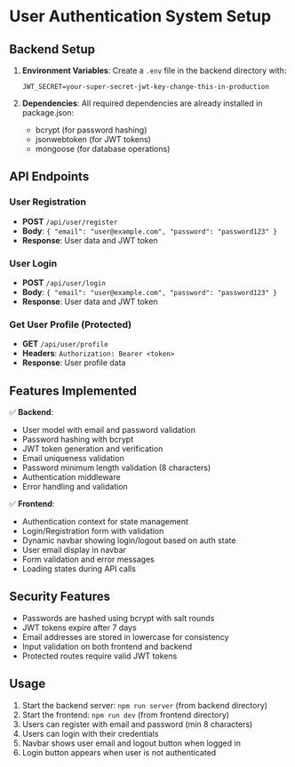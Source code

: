 # User Authentication System Setup

## Backend Setup

1. **Environment Variables**: Create a `.env` file in the backend directory with:
   ```
   JWT_SECRET=your-super-secret-jwt-key-change-this-in-production
   ```

2. **Dependencies**: All required dependencies are already installed in package.json:
   - bcrypt (for password hashing)
   - jsonwebtoken (for JWT tokens)
   - mongoose (for database operations)

## API Endpoints

### User Registration
- **POST** `/api/user/register`
- **Body**: `{ "email": "user@example.com", "password": "password123" }`
- **Response**: User data and JWT token

### User Login
- **POST** `/api/user/login`
- **Body**: `{ "email": "user@example.com", "password": "password123" }`
- **Response**: User data and JWT token

### Get User Profile (Protected)
- **GET** `/api/user/profile`
- **Headers**: `Authorization: Bearer <token>`
- **Response**: User profile data

## Features Implemented

✅ **Backend**:
- User model with email and password validation
- Password hashing with bcrypt
- JWT token generation and verification
- Email uniqueness validation
- Password minimum length validation (8 characters)
- Authentication middleware
- Error handling and validation

✅ **Frontend**:
- Authentication context for state management
- Login/Registration form with validation
- Dynamic navbar showing login/logout based on auth state
- User email display in navbar
- Form validation and error messages
- Loading states during API calls

## Security Features

- Passwords are hashed using bcrypt with salt rounds
- JWT tokens expire after 7 days
- Email addresses are stored in lowercase for consistency
- Input validation on both frontend and backend
- Protected routes require valid JWT tokens

## Usage

1. Start the backend server: `npm run server` (from backend directory)
2. Start the frontend: `npm run dev` (from frontend directory)
3. Users can register with email and password (min 8 characters)
4. Users can login with their credentials
5. Navbar shows user email and logout button when logged in
6. Login button appears when user is not authenticated
